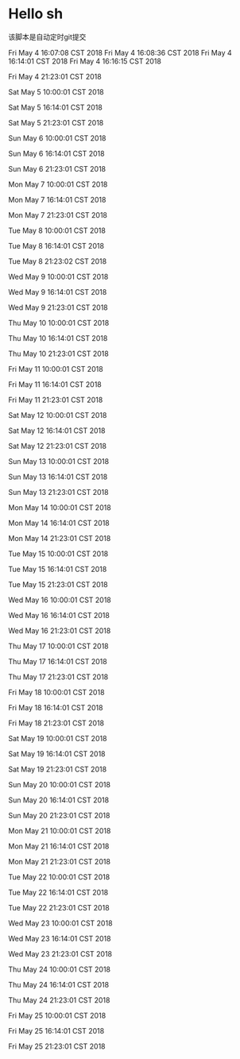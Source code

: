 # Hello sh

该脚本是自动定时git提交



Fri May  4 16:07:08 CST 2018
Fri May  4 16:08:36 CST 2018
Fri May  4 16:14:01 CST 2018
Fri May  4 16:16:15 CST 2018


Fri May  4 21:23:01 CST 2018


Sat May  5 10:00:01 CST 2018


Sat May  5 16:14:01 CST 2018


Sat May  5 21:23:01 CST 2018


Sun May  6 10:00:01 CST 2018


Sun May  6 16:14:01 CST 2018


Sun May  6 21:23:01 CST 2018


Mon May  7 10:00:01 CST 2018


Mon May  7 16:14:01 CST 2018


Mon May  7 21:23:01 CST 2018


Tue May  8 10:00:01 CST 2018


Tue May  8 16:14:01 CST 2018


Tue May  8 21:23:02 CST 2018


Wed May  9 10:00:01 CST 2018


Wed May  9 16:14:01 CST 2018


Wed May  9 21:23:01 CST 2018


Thu May 10 10:00:01 CST 2018


Thu May 10 16:14:01 CST 2018


Thu May 10 21:23:01 CST 2018


Fri May 11 10:00:01 CST 2018


Fri May 11 16:14:01 CST 2018


Fri May 11 21:23:01 CST 2018


Sat May 12 10:00:01 CST 2018


Sat May 12 16:14:01 CST 2018


Sat May 12 21:23:01 CST 2018


Sun May 13 10:00:01 CST 2018


Sun May 13 16:14:01 CST 2018


Sun May 13 21:23:01 CST 2018


Mon May 14 10:00:01 CST 2018


Mon May 14 16:14:01 CST 2018


Mon May 14 21:23:01 CST 2018


Tue May 15 10:00:01 CST 2018


Tue May 15 16:14:01 CST 2018


Tue May 15 21:23:01 CST 2018


Wed May 16 10:00:01 CST 2018


Wed May 16 16:14:01 CST 2018


Wed May 16 21:23:01 CST 2018


Thu May 17 10:00:01 CST 2018


Thu May 17 16:14:01 CST 2018


Thu May 17 21:23:01 CST 2018


Fri May 18 10:00:01 CST 2018


Fri May 18 16:14:01 CST 2018


Fri May 18 21:23:01 CST 2018


Sat May 19 10:00:01 CST 2018


Sat May 19 16:14:01 CST 2018


Sat May 19 21:23:01 CST 2018


Sun May 20 10:00:01 CST 2018


Sun May 20 16:14:01 CST 2018


Sun May 20 21:23:01 CST 2018


Mon May 21 10:00:01 CST 2018


Mon May 21 16:14:01 CST 2018


Mon May 21 21:23:01 CST 2018


Tue May 22 10:00:01 CST 2018


Tue May 22 16:14:01 CST 2018


Tue May 22 21:23:01 CST 2018


Wed May 23 10:00:01 CST 2018


Wed May 23 16:14:01 CST 2018


Wed May 23 21:23:01 CST 2018


Thu May 24 10:00:01 CST 2018


Thu May 24 16:14:01 CST 2018


Thu May 24 21:23:01 CST 2018


Fri May 25 10:00:01 CST 2018


Fri May 25 16:14:01 CST 2018


Fri May 25 21:23:01 CST 2018


